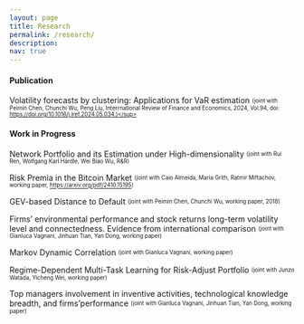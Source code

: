 ```yaml
---
layout: page
title: Research
permalink: /research/
description: 
nav: true
---
```

#### Publication

Volatility forecasts by clustering: Applications for VaR estimation <sub><sup>(joint with Peimin Chen, Chunchi Wu, Peng Liu, Interrnational Review of Finance and Economics, 2024, Vol.94, doi: https://doi.org/10.1016/j.iref.2024.05.034.)</sup></sub>


#### Work in Progress

Network Portfolio and its Estimation under High-dimensionality <sub><sup>(joint with Rui Ren, Wolfgang Karl Härdle, Wei Biao Wu, R&R)</sup></sub>

Risk Premia in the Bitcoin Market <sub><sup>(joint with Caio Almeida, Maria Grith, Ratmir Miftachov, working paper, https://arxiv.org/pdf/2410.15195)</sup></sub>

GEV-based Distance to Default <sub><sup>(joint with Peimin Chen, Chunchi Wu, working paper, 2018)</sup></sub>

Firms’ environmental performance and stock returns long-term volatility level and connectedness. Evidence from international comparison <sub><sup>(joint with Gianluca Vagnani, Jinhuan Tian, Yan Dong, working paper)</sup></sub>

Markov Dynamic Correlation <sub><sup>(joint with Gianluca Vagnani, working paper)<sub><sup>

Regime-Dependent Multi-Task Learning for Risk-Adjust Portfolio <sub><sup>(joint with Junzo Watada, Yicheng Wei, working paper)<sub><sup>

Top managers involvement in inventive activities, technological knowledge breadth, and firms’performance <sub><sup>(joint with Gianluca Vagnani, Jinhuan Tian, Yan Dong, working paper)<sub><sup>